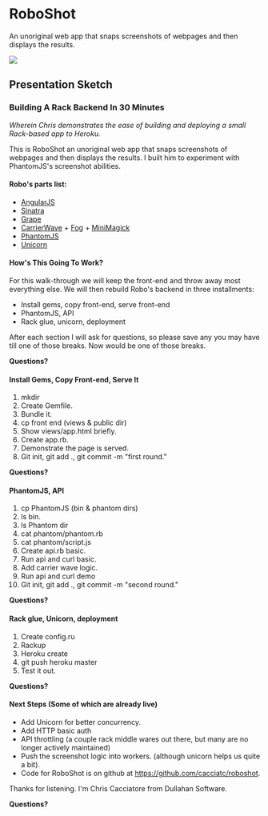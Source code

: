 RoboShot
========

An unoriginal web app that snaps screenshots of webpages and then displays the results.

<img src="https://raw.github.com/cacciatc/roboshot/master/public/img/robo.png" />

## Presentation Sketch

### Building A Rack Backend In 30 Minutes
_Wherein Chris demonstrates the ease of building and deploying a small Rack-based app to Heroku._

This is RoboShot an unoriginal web app that snaps screenshots of webpages and then displays the results. I built him
to experiment with PhantomJS's screenshot abilities.

#### Robo's parts list:

* [AngularJS](http://angularjs.org/)
* [Sinatra](http://www.sinatrarb.com/)
* [Grape](https://github.com/intridea/grape)
* [CarrierWave](https://github.com/jnicklas/carrierwave) + [Fog](http://fog.io/) + [MiniMagick](https://github.com/probablycorey/mini_magick)
* [PhantomJS](http://phantomjs.org/)
* [Unicorn](http://unicorn.bogomips.org/)

#### How's This Going To Work?

For this walk-through we will keep the front-end and throw away most everything else. 
We will then rebuild Robo's backend in three installments:

* Install gems, copy front-end, serve front-end
* PhantomJS, API
* Rack glue, unicorn, deployment

After each section I will ask for questions, so please save any you may have till one of those breaks. 
Now would be one of those breaks.

__Questions?__

#### Install Gems, Copy Front-end, Serve It

1. mkdir
2. Create Gemfile.
3. Bundle it.
4. cp front end (views & public dir)
5. Show views/app.html briefly.
6. Create app.rb.
7. Demonstrate the page is served.
8. Git init, git add ., git commit -m "first round."

__Questions?__

#### PhantomJS, API

1. cp PhantomJS (bin & phantom dirs)
2. ls bin.
3. ls Phantom dir
4. cat phantom/phantom.rb
5. cat phantom/script.js
6. Create api.rb basic.
7. Run api and curl basic.
8. Add carrier wave logic.
9. Run api and curl demo
10. Git init, git add ., git commit -m "second round."

__Questions?__

#### Rack glue, Unicorn, deployment

1. Create config.ru
2. Rackup
3. Heroku create
4. git push heroku master
5. Test it out.

__Questions?__

#### Next Steps (Some of which are already live)

* Add Unicorn for better concurrency.
* Add HTTP basic auth
* API throttling (a couple rack middle wares out there, but many are no longer actively maintained)
* Push the screenshot logic into workers. (although unicorn helps us quite a bit).
* Code for RoboShot is on github at https://github.com/cacciatc/roboshot.

Thanks for listening. I'm Chris Cacciatore from Dullahan Software.

__Questions?__

